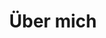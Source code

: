 ---
title: "Über mich"
url: "ueber-mich"
header_menu: true
weight: 3

type: "cards"
cards_grid_only: true
---